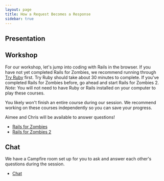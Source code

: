 ```yaml
---
layout: page
title: How a Request Becomes a Response
sidebar: true
---
```


## Presentation

<div style="width:800px; margin-bottom: 20px;">
<script async class="speakerdeck-embed" data-id="cff7c020994d0130abb06e61b960ad70" data-ratio="1.2994923857868" src="//speakerdeck.com/assets/embed.js"></script>
</div>

## Workshop

For our workshop, let's jump into coding with Rails in the browser. If you have not yet completed Rails for Zombies, we recommend running through [Try Ruby](http://tryruby.org "Try Ruby") first. Try Ruby should take about 30 minutes to complete. If you've completed Rails for Zombies before, go ahead and start Rails for Zombies 2. *Note:* You will not need to have Ruby or Rails installed on your computer to play these courses.

You likely won't finish an entire course during our session. We recommend working on these courses independently so you can save your progress. 

Aimee and Chris will be available to answer questions! 

- [Rails for Zombies](http://railsforzombies.org/levels/1 "Rails for Zombies")
- [Rails for Zombies 2](http://go.codeschool.com/pdxzombies "Rails for Zombies 2")

## Chat

We have a Campfire room set up for you to ask and answer each other's questions during the session.

- [Chat](http://railsconftutorials.com/chat)